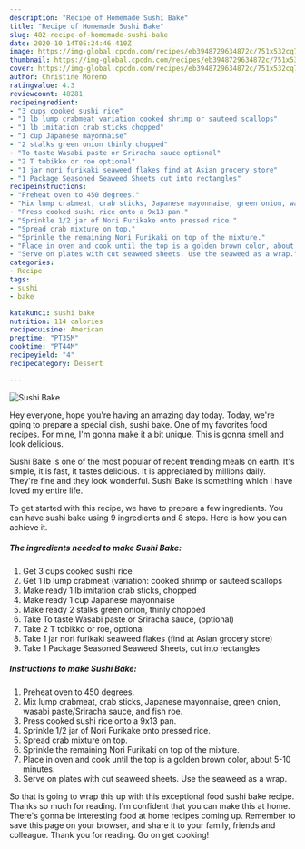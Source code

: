 ```yaml
---
description: "Recipe of Homemade Sushi Bake"
title: "Recipe of Homemade Sushi Bake"
slug: 482-recipe-of-homemade-sushi-bake
date: 2020-10-14T05:24:46.410Z
image: https://img-global.cpcdn.com/recipes/eb3948729634872c/751x532cq70/sushi-bake-recipe-main-photo.jpg
thumbnail: https://img-global.cpcdn.com/recipes/eb3948729634872c/751x532cq70/sushi-bake-recipe-main-photo.jpg
cover: https://img-global.cpcdn.com/recipes/eb3948729634872c/751x532cq70/sushi-bake-recipe-main-photo.jpg
author: Christine Moreno
ratingvalue: 4.3
reviewcount: 48281
recipeingredient:
- "3 cups cooked sushi rice"
- "1 lb lump crabmeat variation cooked shrimp or sauteed scallops"
- "1 lb imitation crab sticks chopped"
- "1 cup Japanese mayonnaise"
- "2 stalks green onion thinly chopped"
- "To taste Wasabi paste or Sriracha sauce optional"
- "2 T tobikko or roe optional"
- "1 jar nori furikaki seaweed flakes find at Asian grocery store"
- "1 Package Seasoned Seaweed Sheets cut into rectangles"
recipeinstructions:
- "Preheat oven to 450 degrees."
- "Mix lump crabmeat, crab sticks, Japanese mayonnaise, green onion, wasabi paste/Sriracha sauce, and fish roe."
- "Press cooked sushi rice onto a 9x13 pan."
- "Sprinkle 1/2 jar of Nori Furikake onto pressed rice."
- "Spread crab mixture on top."
- "Sprinkle the remaining Nori Furikaki on top of the mixture."
- "Place in oven and cook until the top is a golden brown color, about 5-10 minutes."
- "Serve on plates with cut seaweed sheets. Use the seaweed as a wrap."
categories:
- Recipe
tags:
- sushi
- bake

katakunci: sushi bake 
nutrition: 114 calories
recipecuisine: American
preptime: "PT35M"
cooktime: "PT44M"
recipeyield: "4"
recipecategory: Dessert

---
```



![Sushi Bake](https://img-global.cpcdn.com/recipes/eb3948729634872c/751x532cq70/sushi-bake-recipe-main-photo.jpg)

Hey everyone, hope you're having an amazing day today. Today, we're going to prepare a special dish, sushi bake. One of my favorites food recipes. For mine, I'm gonna make it a bit unique. This is gonna smell and look delicious.

Sushi Bake is one of the most popular of recent trending meals on earth. It's simple, it is fast, it tastes delicious. It is appreciated by millions daily. They're fine and they look wonderful. Sushi Bake is something which I have loved my entire life.




To get started with this recipe, we have to prepare a few ingredients. You can have sushi bake using 9 ingredients and 8 steps. Here is how you can achieve it.

<!--inarticleads1-->

##### The ingredients needed to make Sushi Bake:

1. Get 3 cups cooked sushi rice
1. Get 1 lb lump crabmeat (variation: cooked shrimp or sauteed scallops
1. Make ready 1 lb imitation crab sticks, chopped
1. Make ready 1 cup Japanese mayonnaise
1. Make ready 2 stalks green onion, thinly chopped
1. Take To taste Wasabi paste or Sriracha sauce, (optional)
1. Take 2 T tobikko or roe, optional
1. Take 1 jar nori furikaki seaweed flakes (find at Asian grocery store)
1. Take 1 Package Seasoned Seaweed Sheets, cut into rectangles




<!--inarticleads2-->

##### Instructions to make Sushi Bake:

1. Preheat oven to 450 degrees.
1. Mix lump crabmeat, crab sticks, Japanese mayonnaise, green onion, wasabi paste/Sriracha sauce, and fish roe.
1. Press cooked sushi rice onto a 9x13 pan.
1. Sprinkle 1/2 jar of Nori Furikake onto pressed rice.
1. Spread crab mixture on top.
1. Sprinkle the remaining Nori Furikaki on top of the mixture.
1. Place in oven and cook until the top is a golden brown color, about 5-10 minutes.
1. Serve on plates with cut seaweed sheets. Use the seaweed as a wrap.




So that is going to wrap this up with this exceptional food sushi bake recipe. Thanks so much for reading. I'm confident that you can make this at home. There's gonna be interesting food at home recipes coming up. Remember to save this page on your browser, and share it to your family, friends and colleague. Thank you for reading. Go on get cooking!
